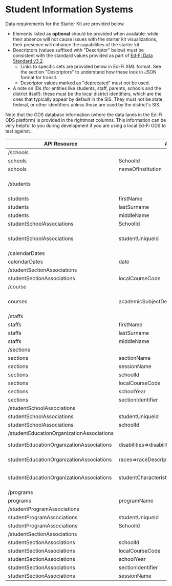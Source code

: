 # Student Information Systems

Data requirements for the Starter Kit are provided below.

* Elements listed as **optional** should be provided when available: while their
  absence will not cause issues with the starter kit visualizations, their
  presence will enhance the capabilities of the starter kit.
* Descriptors (values suffixed with "Descriptor" below) must be consistent with
  the standard values provided as part of [Ed-Fi Data Standard
  v3.2](https://edfi.atlassian.net/wiki/spaces/EFDS32/overview).
  * Links to specific sets are provided below in Ed-Fi XML format. See the
    section "Descriptors" to understand how these look in JSON format for
    transit.
  * Descriptor values marked as "deprecated" must not be used.
* A note on IDs (for entities like students, staff, parents, schools and the
  district itself): these must be the local district identifiers, which are the
  ones that typically appear by default in the SIS. They must not be state,
  federal, or other identifiers unless those are used by the district's SIS.

Note that the ODS database information (where the data lands in the Ed-Fi ODS
platform) is provided in the rightmost columns. This information can be very
helpful to you during development if you are using a local Ed-Fi ODS to test
against.

| API Resource | API Resouce Field | Required/Optional | Constraints | ODS Database Table | ODS Database Column |
| --- | --- | --- | --- | --- | --- |
| /schools |     |     |     |     |     |
| schools | SchoolId | Required |     | edfi.School | SchoolId |
| schools | nameOfInstitution | Required |     | edfi.School | SchoolName |
| /students |     |     | Must provide all currently enrolled students in the current school year |     |     |
| students | firstName | Required |     | edfi.Student | FirstName |
| students | lastSurname | Required |     | edfi.Student | LastSurname |
| students | middleName | Optional |     | edfi.Student | MiddleName |
| studentSchoolAssociations | SchoolId | Required |     | edfi.StudentSchoolAssociation | SchoolId |
| studentSchoolAssociations | studentUniqueId | Required | Must be the local SIS identifier (i.e., not the state or other ID) | edfi.StudentSchoolAssociation | StudentUniqueId |
| /calendarDates |     |     |     |     |     |
| calendarDates | date | Required |     | edfi.CalendarDateCalendarEvent | Date |
| /studentSectionAssociations |     |     |     |     |     |
| studentSectionAssociations | localCourseCode | Required |     | edfi.StudentSectionAssociation | LocalCourseCode |
| /course |     |     |     |     |     |
| courses | academicSubjectDescriptor | Required | Must be an Ed-Fi value as defined in [AcademicSubjectDescriptor](https://github.com/Ed-Fi-Alliance-OSS/Ed-Fi-Standard/blob/v3.2.0/Descriptors/AcademicSubjectDescriptor.xml) | edfi.Course | AcademicSubjectDescriptorId |
| /staffs |     |     |     |     |     |
| staffs | firstName | Required |     | edfi.Staff | FirstName |
| staffs | lastSurname | Required |     | edfi.Staff | MiddleName |
| staffs | middleName | Optional |     | edfi.Staff | LastSurname |
| /sections |     |     |     |     |     |
| sections | sectionName | Required |     | edfi.Section | SectionName |
| sections | sessionName | Required |     | edfi.Section | SessionName |
| sections | schoolId | Required |     | edfi.Section | SchoolId |
| sections | localCourseCode | Required |     | edfi.Section | LocalCourseCode |
| sections | schoolYear | Required |     | edfi.Section | SchoolYear |
| sections | sectionIdentifier | Required |     | edfi.Section | SectionIdentifier |
| /studentSchoolAssociations |     |     |     |     |     |
| studentSchoolAssociations | studentUniqueId | Required |     | StudentSchoolAssociation | StudentUniqueId |
| studentSchoolAssociations | schoolId | Required |     | edfi.StudentSchoolAssociation | SchoolId |
| /studentEducationOrganizationAssociations |     |     |     |     |     |
| studentEducationOrganizationAssociations | disabilities=>disabilityDescriptor | Required | Must be an Ed-Fi value as defined in [DisabilityDescriptor](https://github.com/Ed-Fi-Alliance-OSS/Ed-Fi-Standard/blob/v3.2.0/Descriptors/DisabilityDescriptor.xml) | edfi.StudentEducationOrganizationAssociationDisability | DisabilityDescriptorId |
| studentEducationOrganizationAssociations | races=>raceDescriptor | Required | Must be an Ed-Fi value as defined in [RaceDescriptor](https://github.com/Ed-Fi-Alliance-OSS/Ed-Fi-Standard/blob/v3.2.0/Descriptors/RaceDescriptor.xml) | edfi.StudentEducationOrganizationAssociationRace | RaceDescriptorId |
| studentEducationOrganizationAssociations | studentCharacteristics=>studentCharacteristicDescriptor | Required | Must be an Ed-Fi value as defined in [StudentCharacteristic](https://github.com/Ed-Fi-Alliance-OSS/Ed-Fi-Standard/blob/v3.2.0/Descriptors/StudentCharacteristicDescriptor.xml) | edfi.StudentEducationOrganizationAssociationStudentCharacteristic | StudentCharacteristicDescriptorId |
| /programs |     |     |     |     |     |
| programs | programName | Required |     | edfi.StudentProgramAssociation | ProgramName |
| /studentProgramAssociations |     |     |     |     |     |
| studentProgramAssociations | studentUniqueId | Required |     | edfi.StudentProgramAssociation | StudentUniqueId |
| studentProgramAssociations | SchoolId | Required |     | edfi.StudentProgramAssociation | SchoolId |
| /studentSectionAssociations |     |     |     |     |     |
| studentSectionAssociations | schoolId | Required |     | edfi.StudentSectionAssociation | SchoolId |
| studentSectionAssociations | localCourseCode | Required |     | edfi.StudentSectionAssociation | LocalCourseCode |
| studentSectionAssociations | schoolYear | Required |     | edfi.StudentSectionAssociation | SchoolYear |
| studentSectionAssociations | sectionIdentifier | Required |     | edfi.StudentSectionAssociation | SectionIdentifier |
| studentSectionAssociations | sessionName | Required |     | edfi.StudentSectionAssociation | SessionName |
